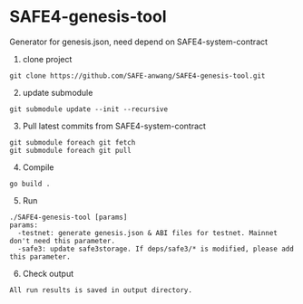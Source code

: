 # SAFE4-genesis-tool
Generator for genesis.json, need depend on SAFE4-system-contract

1. clone project
```
git clone https://github.com/SAFE-anwang/SAFE4-genesis-tool.git
```
2. update submodule
```
git submodule update --init --recursive
```
3. Pull latest commits from SAFE4-system-contract
```
git submodule foreach git fetch
git submodule foreach git pull
```
4. Compile
```
go build .
```
5. Run
```
./SAFE4-genesis-tool [params]
params:
  -testnet: generate genesis.json & ABI files for testnet. Mainnet don't need this parameter.
  -safe3: update safe3storage. If deps/safe3/* is modified, please add this parameter.
```
6. Check output
```
All run results is saved in output directory.
```
